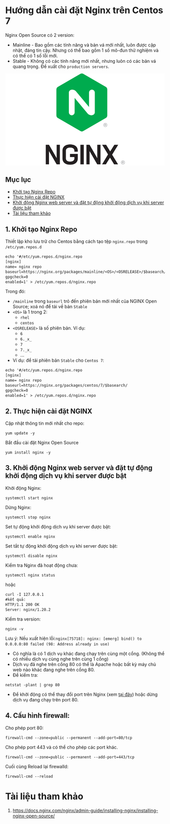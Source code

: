 <h1> Hướng dẫn cài đặt Nginx trên Centos 7 </h1>

Nginx Open Source có 2 version:
- Mainline - Bao gồm các tính năng và bản vá mới nhất, luôn được cập nhật, đáng tin cậy. Nhưng có thể bao gồm 1 số mô-đun thử nghiệm và có thể có 1 số lỗi mới.
- Stable - Không có các tính năng mới nhất, nhưng luôn có các bản vá quang trọng. Đề xuất cho `production servers`.

![](./image/NGINX-logo.png)

<h2>Mục lục</h2>

- [Khởi tạo Nginx Repo](#1-khởi-tạo-nginx-repo)
- [Thực hiện cài đặt NGINX](#2-thực-hiện-cài-đặt-nginx)
- [Khởi động Nginx web server và đặt tự động khởi động dịch vụ khi server được bật](#3-khởi-động-nginx-web-server-và-đặt-tự-động-khởi-động-dịch-vụ-khi-server-được-bật)
- [Tài liệu tham khảo](#tài-liệu-tham-khảo)

## 1. Khởi tạo Nginx Repo
Thiết lập kho lưu trữ cho Centos bằng cách tạo tệp `nginx.repo` trong `/etc/yum.repos.d`

```
echo '#/etc/yum.repos.d/nginx.repo
[nginx]
name= nginx repo
baseurl=https://nginx.org/packages/mainline/<OS>/<OSRELEASE>/$basearch/
gpgcheck=0
enabled=1' > /etc/yum.repos.d/nginx.repo
```

Trong đó:
- `/mainline` trong `baseurl` trỏ đến phiên bản mới nhất của NGINX Open Source; xoá nó để tải về bản `Stable`
- `<OS>` là 1 trong 2:
  - `rhel`
  - `centos`
- `<OSRELEASE>` là số phiên bản. Ví dụ:
  - `6`
  - `6._x_`
  - `7`
  - `7._x_`
  - ...
- Ví dụ: để tải phiên bản `Stable` cho `Centos 7`:
```
echo '#/etc/yum.repos.d/nginx.repo
[nginx]
name= nginx repo
baseurl=https://nginx.org/packages/centos/7/$basearch/
gpgcheck=0
enabled=1' > /etc/yum.repos.d/nginx.repo
```

## 2. Thực hiện cài đặt NGINX

Cập nhật thông tin mới nhất cho repo:
```
yum update -y
```

Bắt đầu cài đặt Nginx Open Source
```
yum install nginx -y
```
## 3. Khởi động Nginx web server và đặt tự động khởi động dịch vụ khi server được bật

Khởi động Nginx:
```
systemctl start nginx
```

Dừng Nginx:
```
systemctl stop nginx
```
Set tự động khởi động dịch vụ khi server được bật:
```
systemctl enable nginx
```
Set tắt tự động khởi động dịch vụ khi server được bật:
```
systemctl disable nginx
```

Kiểm tra Nginx đã hoạt động chưa:
```
systemctl nginx status
```
hoặc
```
curl -I 127.0.0.1
#kết quả:
HTTP/1.1 200 OK
Server: nginx/1.20.2
```
Kiểm tra version:
```
nginx -v
```

Lưu ý: Nếu xuất hiện lỗi:`nginx[75718]: nginx: [emerg] bind() to 0.0.0.0:80 failed (98: Address already in use)
`
- Có nghĩa là có 1 dịch vụ khác đang chạy trên cùng một cổng. (Không thể có nhiều dịch vụ cùng nghe trên cùng 1 cổng)
- Dịch vụ đã nghe trên cổng 80 có thể là Apache hoặc bất kỳ máy chủ web nào khác đang nghe trên cổng 80.
- Để kiểm tra:
```
netstat -plant | grep 80
```
- Để khởi động có thể thay đổi port trên Nginx (xem [tại đây](Cau-hinh-port.md)) hoặc dừng dịch vụ đang chạy trên port 80.

## 4. Cấu hình firewall:
Cho phép port 80:
```
firewall-cmd --zone=public --permanent --add-port=80/tcp
```
Cho phép port 443 và có thể cho phép các port khác.
```
firewall-cmd --zone=public --permanent --add-port=443/tcp
```


Cuối cùng Reload lại firewalld:
```
firewall-cmd --reload
```
# Tài liệu tham khảo

1. https://docs.nginx.com/nginx/admin-guide/installing-nginx/installing-nginx-open-source/